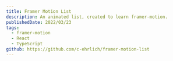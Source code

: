 ```yaml
---
title: Framer Motion List
description: An animated list, created to learn framer-motion.
publishedDate: 2022/03/23
tags:
  - framer-motion
  - React
  - TypeScript
github: https://github.com/c-ehrlich/framer-motion-list
---
```

